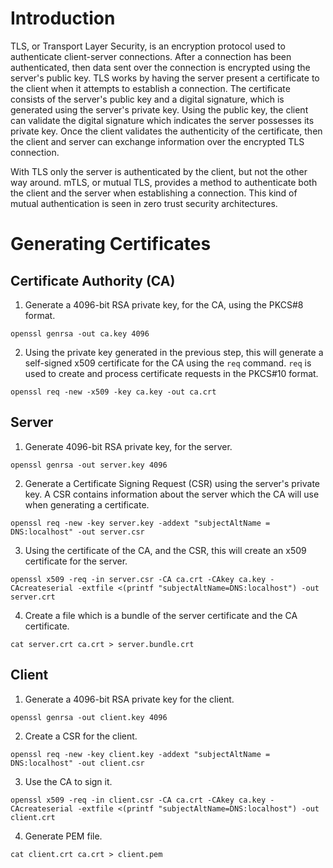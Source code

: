 # Introduction
TLS, or Transport Layer Security, is an encryption protocol used to authenticate client-server connections. After a connection has been authenticated, then data sent over the connection is encrypted using the server's public key. TLS works by having the server present a certificate to the client when it attempts to establish a connection. The certificate consists of the server's public key and a digital signature, which is generated using the server's private key. Using the public key, the client can validate the digital signature which indicates the server possesses its private key. Once the client validates the authenticity of the certificate, then the client and server can exchange information over the encrypted TLS connection.

With TLS only the server is authenticated by the client, but not the other way around. mTLS, or mutual TLS, provides a method to authenticate both the client and the server when establishing a connection. This kind of mutual authentication is seen in zero trust security architectures.  

# Generating Certificates
## Certificate Authority (CA)
1. Generate a 4096-bit RSA private key, for the CA, using the PKCS#8 format.
~~~~
openssl genrsa -out ca.key 4096
~~~~
2. Using the private key generated in the previous step, this will generate a self-signed x509 certificate for the CA using the `req` command. `req` is used to create and process certificate requests in the PKCS#10 format.
~~~~
openssl req -new -x509 -key ca.key -out ca.crt
~~~~

## Server
1. Generate 4096-bit RSA private key, for the server.
~~~~
openssl genrsa -out server.key 4096
~~~~
2. Generate a Certificate Signing Request (CSR) using the server's private key. A CSR contains information about the server which the CA will use when generating a certificate.
~~~~
openssl req -new -key server.key -addext "subjectAltName = DNS:localhost" -out server.csr
~~~~
3. Using the certificate of the CA, and the CSR, this will create an x509 certificate for the server.
~~~~
openssl x509 -req -in server.csr -CA ca.crt -CAkey ca.key -CAcreateserial -extfile <(printf "subjectAltName=DNS:localhost") -out server.crt
~~~~
4. Create a file which is a bundle of the server certificate and the CA certificate.
~~~~
cat server.crt ca.crt > server.bundle.crt
~~~~

## Client
1. Generate a 4096-bit RSA private key for the client.
~~~~
openssl genrsa -out client.key 4096
~~~~

2. Create a CSR for the client.
~~~~
openssl req -new -key client.key -addext "subjectAltName = DNS:localhost" -out client.csr
~~~~

3. Use the CA to sign it.
~~~~
openssl x509 -req -in client.csr -CA ca.crt -CAkey ca.key -CAcreateserial -extfile <(printf "subjectAltName=DNS:localhost") -out client.crt
~~~~
4. Generate PEM file.
~~~~
cat client.crt ca.crt > client.pem
~~~~

